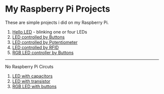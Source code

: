 # My Raspberry Pi Projects

These are simple projects i did on my Raspberry Pi.

1. [Hello LED](./hello_led/README.md) - blinking one or four LEDs
1. [LED controlled by Buttons](./button_led/README.md)
1. [LED controlled by Potentiometer](./potenciometer_led/README.md)
1. [LED controlled by RFID](./rfid_read_write/README.md)
1. [RGB LED controller by Buttons](./rgb_led_with_rpi/README.md)

---

No Raspberry Pi Circuts

1. [LED with capacitors](./led_with_capacitor/README.md)
1. [LED with transistor](./led_with_transistor/README.md)
1. [RGB LED with buttons](./rgb_led_with_buttons/README.md)
